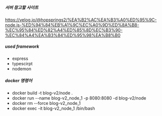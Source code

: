 ##### 서버 참고할 사이트
https://velog.io/@hopsprings2/%EA%B2%AC%EA%B3%A0%ED%95%9C-node.js-%ED%94%84%EB%A1%9C%EC%A0%9D%ED%8A%B8-%EC%95%84%ED%82%A4%ED%85%8D%EC%B3%90-%EC%84%A4%EA%B3%84%ED%95%98%EA%B8%B0

##### used framework
- express
- typescirpt
- nodemon

##### docker 명령어
- docker build -t blog-v2/node .
- docker run --name blog-v2_node_1 -p 8080:8080 -d blog-v2/node
- docker rm --force blog-v2_node_1
- docker exec -it blog-v2_node_1 /bin/bash